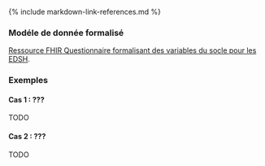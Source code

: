 {% include markdown-link-references.md %}


### Modéle de donnée formalisé

[Ressource FHIR Questionnaire formalisant des variables du socle pour les EDSH](Questionnaire-UsageCore.html).

### Exemples

#### Cas 1 : ???

TODO

#### Cas 2 : ???

TODO